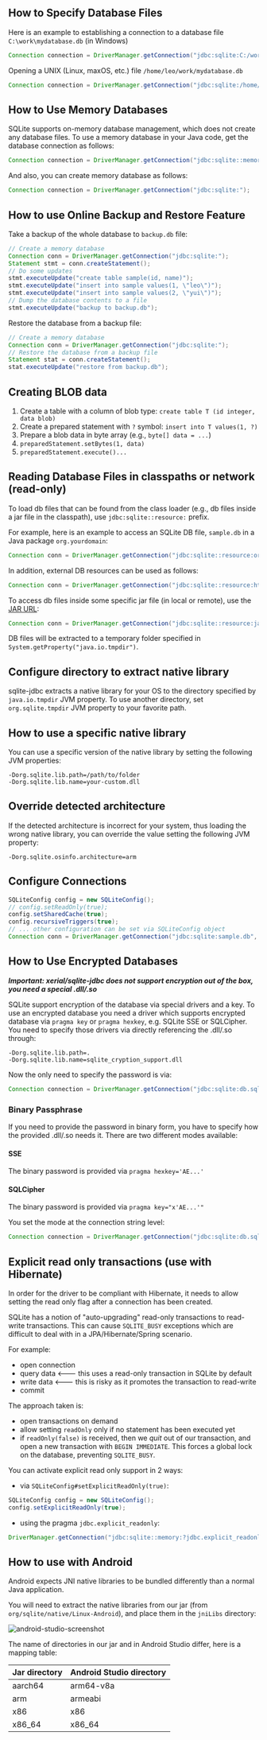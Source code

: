 ## How to Specify Database Files

Here is an example to establishing a connection to a database file `C:\work\mydatabase.db` (in Windows)

```java
Connection connection = DriverManager.getConnection("jdbc:sqlite:C:/work/mydatabase.db");
```

Opening a UNIX (Linux, maxOS, etc.) file `/home/leo/work/mydatabase.db`
```java
Connection connection = DriverManager.getConnection("jdbc:sqlite:/home/leo/work/mydatabase.db");
```

## How to Use Memory Databases
SQLite supports on-memory database management, which does not create any database files. To use a memory database in your Java code, get the database connection as follows:

```java
Connection connection = DriverManager.getConnection("jdbc:sqlite::memory:");
```

And also, you can create memory database as follows:
```java
Connection connection = DriverManager.getConnection("jdbc:sqlite:");
```

## How to use Online Backup and Restore Feature
Take a backup of the whole database to `backup.db` file:

```java
// Create a memory database
Connection conn = DriverManager.getConnection("jdbc:sqlite:");
Statement stmt = conn.createStatement();
// Do some updates
stmt.executeUpdate("create table sample(id, name)");
stmt.executeUpdate("insert into sample values(1, \"leo\")");
stmt.executeUpdate("insert into sample values(2, \"yui\")");
// Dump the database contents to a file
stmt.executeUpdate("backup to backup.db");
```

Restore the database from a backup file:
```java
// Create a memory database
Connection conn = DriverManager.getConnection("jdbc:sqlite:");
// Restore the database from a backup file
Statement stat = conn.createStatement();
stat.executeUpdate("restore from backup.db");
```

## Creating BLOB data
1. Create a table with a column of blob type: `create table T (id integer, data blob)`
1. Create a prepared statement with `?` symbol: `insert into T values(1, ?)`
1. Prepare a blob data in byte array (e.g., `byte[] data = ...`)
1. `preparedStatement.setBytes(1, data)`
1. `preparedStatement.execute()...`

## Reading Database Files in classpaths or network (read-only)
To load db files that can be found from the class loader (e.g., db 
files inside a jar file in the classpath), 
use `jdbc:sqlite::resource:` prefix. 

For example, here is an example to access an SQLite DB file, `sample.db` 
in a Java package `org.yourdomain`:
```java
Connection conn = DriverManager.getConnection("jdbc:sqlite::resource:org/yourdomain/sample.db");
```

In addition, external DB resources can be used as follows:
```java
Connection conn = DriverManager.getConnection("jdbc:sqlite::resource:http://www.xerial.org/svn/project/XerialJ/trunk/sqlite-jdbc/src/test/java/org/sqlite/sample.db");
```

To access db files inside some specific jar file (in local or remote), 
use the [JAR URL](http://java.sun.com/j2se/1.5.0/docs/api/java/net/JarURLConnection.html):
```java
Connection conn = DriverManager.getConnection("jdbc:sqlite::resource:jar:http://www.xerial.org/svn/project/XerialJ/trunk/sqlite-jdbc/src/test/resources/testdb.jar!/sample.db");
```

DB files will be extracted to a temporary folder specified in `System.getProperty("java.io.tmpdir")`.

## Configure directory to extract native library
sqlite-jdbc extracts a native library for your OS to the directory specified by `java.io.tmpdir` JVM property. To use another directory, set `org.sqlite.tmpdir` JVM property to your favorite path.

## How to use a specific native library
You can use a specific version of the native library by setting the following JVM properties:
```
-Dorg.sqlite.lib.path=/path/to/folder
-Dorg.sqlite.lib.name=your-custom.dll
```

## Override detected architecture

If the detected architecture is incorrect for your system, thus loading the wrong native library, you can override the value setting the following JVM property:
```
-Dorg.sqlite.osinfo.architecture=arm
```

## Configure Connections
```java
SQLiteConfig config = new SQLiteConfig();
// config.setReadOnly(true);   
config.setSharedCache(true);
config.recursiveTriggers(true);
// ... other configuration can be set via SQLiteConfig object
Connection conn = DriverManager.getConnection("jdbc:sqlite:sample.db", config.toProperties());
```

## How to Use Encrypted Databases
*__Important: xerial/sqlite-jdbc does not support encryption out of the box, you need a special .dll/.so__*

SQLite support encryption of the database via special drivers and a key. To use an encrypted database you need a driver which supports encrypted database via `pragma key` or `pragma hexkey`, e.g. SQLite SSE or SQLCipher. You need to specify those drivers via directly referencing the .dll/.so through:
```
-Dorg.sqlite.lib.path=.
-Dorg.sqlite.lib.name=sqlite_cryption_support.dll
```

Now the only need to specify the password is via:
```java
Connection connection = DriverManager.getConnection("jdbc:sqlite:db.sqlite", "", "password");
```

### Binary Passphrase
If you need to provide the password in binary form, you have to specify how the provided .dll/.so needs it. There are two different modes available:

#### SSE
The binary password is provided via `pragma hexkey='AE...'`

#### SQLCipher
The binary password is provided via `pragma key="x'AE...'"`

You set the mode at the connection string level:
```java
Connection connection = DriverManager.getConnection("jdbc:sqlite:db.sqlite?hexkey_mode=sse", "", "AE...");
```

## Explicit read only transactions (use with Hibernate)

In order for the driver to be compliant with Hibernate, it needs to allow setting the read only flag after a connection has been created.

SQLite has a notion of "auto-upgrading" read-only transactions to read-write transactions. This can cause `SQLITE_BUSY` exceptions which are difficult to deal with in a JPA/Hibernate/Spring scenario.

For example:

- open connection
- query data <--- this uses a read-only transaction in SQLite by default
- write data <--- this is risky as it promotes the transaction to read-write
- commit

The approach taken is:

- open transactions on demand
- allow setting `readOnly` only if no statement has been executed yet
- if `readOnly(false)` is received, then we _quit_ out of our transaction, and open a new transaction with `BEGIN IMMEDIATE`. This forces a global lock on the database, preventing `SQLITE_BUSY`.

You can activate explicit read only support in 2 ways:
- via `SQLiteConfig#setExplicitReadOnly(true)`: 
```java
SQLiteConfig config = new SQLiteConfig();
config.setExplicitReadOnly(true);
```
- using the pragma `jdbc.explicit_readonly`:
```java
DriverManager.getConnection("jdbc:sqlite::memory:?jdbc.explicit_readonly=true");
```

## How to use with Android

Android expects JNI native libraries to be bundled differently than a normal Java application.

You will need to extract the native libraries from our jar (from `org/sqlite/native/Linux-Android`), and place them in the `jniLibs` directory:

![android-studio-screenshot](.github/README_IMAGES/android_jnilibs.png)

The name of directories in our jar and in Android Studio differ, here is a mapping table:

| Jar directory | Android Studio directory |
|---------------|--------------------------|
| aarch64       | arm64-v8a                |
| arm           | armeabi                  |
| x86           | x86                      |
| x86_64        | x86_64                   |
